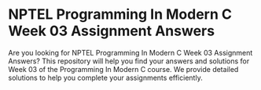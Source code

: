 # NPTEL Programming In Modern C Week 03 Assignment Answers

Are you looking for NPTEL Programming In Modern C Week 03 Assignment Answers? This repository will help you find your answers and solutions for Week 03 of the Programming In Modern C course. We provide detailed solutions to help you complete your assignments efficiently.